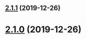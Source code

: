 ## [2.1.1](https://github.com/ericblade/mws-advanced/compare/2.1.0...2.1.1) (2019-12-26)

# [2.1.0](https://github.com/ericblade/mws-advanced/compare/2.0.9...2.1.0) (2019-12-26)
